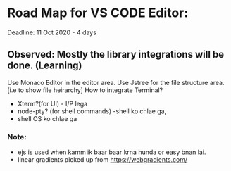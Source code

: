 # Road Map for VS CODE Editor:
Deadline: 11 Oct 2020 - 4 days
## Observed: Mostly the library integrations will be done. (Learning)
Use Monaco Editor in the editor area.
Use Jstree for the file structure area. [i.e to show file heirarchy]
How to integrate Terminal? 
* Xterm?(for UI) - I/P lega
* node-pty? (for shell commands) -shell ko chlae ga,
* shell OS ko chlae ga
### Note: 
* ejs is used when kamm ik baar baar krna hunda or easy bnan lai.
* linear gradients picked up from https://webgradients.com/